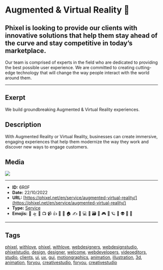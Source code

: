 # Augmented & Virtual Reality 🥽
## Phixel is looking to provide our clients with innovative solutions that help them stay ahead of the curve and stay competitive in today’s marketplace.

Our team is comprised of experts in the field who are dedicated to providing the best possible user experience. We are committed to creating cutting-edge technology that will change the way people interact with the world around them.


------------
## Exerpt
We build groundbreaking Augmented & Virtual Reality experiences.
## Description
With Augmented Reality or Virtual Reality, businesses can create immersive, engaging experiences that help them modernize the way they work and discover new ways to engage customers.
## Media
<img src="media/services-vr.jpg">

------------
- **ID:** 6R0F
- **Date:** 22/10/2022
- **URL:** [https://phixel.net/en/service/augmented-virtual-reality/](https://phixel.net/en/service/augmented-virtual-reality/)
- **Type:** [Service](#service)
- **Emojis:** 🎨 🛸 📼 📺 📹 👍 🔗 📝 🏠 ✍️ 👨 💻 👑 🗃 👾 🎮 📲 🪐 🌟 👽 🚀 🌌

------------
## Tags
[phixel](#phixel), [withlove](#withlove), [phixel](#phixel), [withlove](#withlove), [webdesigners](#webdesigners), [webdesignstudio](#webdesignstudio), [phixelstudio](#phixelstudio), [design](#design), [designer](#designer), [welcome](#welcome), [webdevelopers](#webdevelopers), [videoeditors](#videoeditors), [studio](#studio), [clients](#clients), [ui](#ui), [ux](#ux), [gui](#gui), [motiongraphics](#motiongraphics), [animation](#animation), [illustration](#illustration), [3d](#3d), [animation](#animation), [foryou](#foryou), [creativestudio](#creativestudio), [foryou](#foryou), [creativestudio](#creativestudio)
